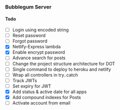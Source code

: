 ### Bubblegum Server

#### Todo

- [ ] Login using encoded string
- [ ] Reset password
- [ ] Forgot password
- [x] Netlify-Express lambda
- [x] Enable encrypt password
- [ ] Advance search for posts
- [ ] Change the project structure architecture for DOT
- [ ] Single command to deploy to heroku and netlify
- [ ] Wrap all controllers in try..catch
- [ ] Track JWTs
- [ ] Set expiry for JWT
- [x] Add status & active date for all apps
- [x] Add compound indexes for Posts
- [ ] Activate account from email
